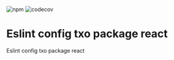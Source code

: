 ![npm](https://img.shields.io/npm/v/eslint-config-txo-package-react)
![codecov](https://img.shields.io/codecov/c/github/technology-studio/eslint-config-txo-package-react)
# Eslint config txo package react

Eslint config txo package react

